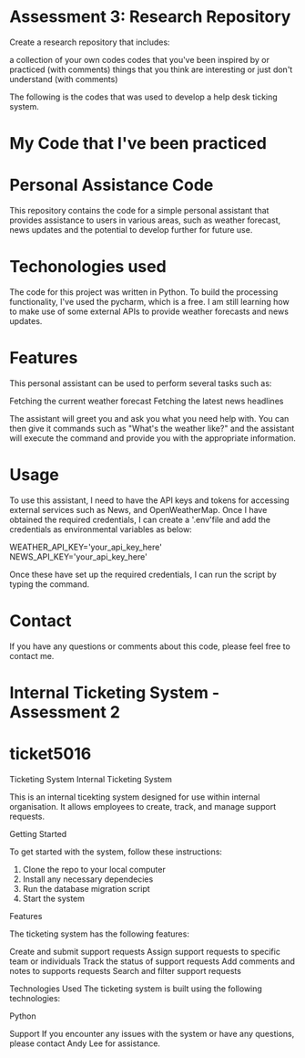 # Assessment 3: Research Repository

Create a research repository that includes:

a collection of your own codes
codes that you've been inspired by or practiced (with comments)
things that you think are interesting or just don't understand (with comments)

The following is the codes that was used to develop a help desk ticking system.

# My Code that I've been practiced
# Personal Assistance Code

This repository contains the code for a simple personal assistant that provides assistance to users in various areas, such as weather forecast, news updates and the potential to develop further for future use.

# Techonologies used

The code for this project was written in Python.  To build the processing functionality, I've used the pycharm, which is a free. I am still learning how to make use of some external APIs to provide weather forecasts and news updates.

# Features

This personal assistant can be used to perform several tasks such as: 

Fetching the current weather forecast
Fetching the latest news headlines

The assistant will greet you and ask you what you need help with.  You can then give it commands such as "What's the weather like?" and the assistant will execute the command and provide you with the appropriate information.

# Usage

To use this assistant, I need to have the API keys and tokens for accessing external services such as News, and OpenWeatherMap.  Once I have obtained the required credentials, I can create a '.env'file and add the credentials as environmental variables as below: 

WEATHER_API_KEY='your_api_key_here'
NEWS_API_KEY='your_api_key_here'

Once these have set up the required credentials, I can run the script by typing the command.

# Contact

If you have any questions or comments about this code, please feel free to contact me.

# Internal Ticketing System - Assessment 2
# ticket5016
Ticketing System
Internal Ticketing System

This is an internal ticekting system designed for use within internal organisation.  It allows employees to create, track, and manage support requests.


Getting Started

To get started with the system, follow these instructions:

1. Clone the repo to your local computer
2. Install any necessary dependecies
3. Run the database migration script
4. Start the system


Features

The ticketing system has the following features:

Create and submit support requests
Assign support requests to specific team or individuals
Track the status of support requests
Add comments and notes to supports requests
Search and filter support requests


Technologies Used
The ticketing system is built using the following technologies:

Python



Support
If you encounter any issues with the system or have any questions, please contact Andy Lee for assistance.
